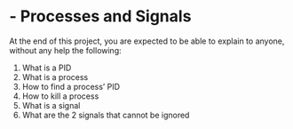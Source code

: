 # - Processes and Signals

At the end of this project, you are expected to be able to explain to anyone, without any help the following:
1. What is a PID
2. What is a process
3. How to find a process’ PID
4. How to kill a process
5. What is a signal
6. What are the 2 signals that cannot be ignored
